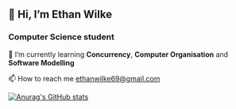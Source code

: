 ## 👋 Hi, I’m Ethan Wilke

### Computer Science student

 🌱 I’m currently learning **Concurrency**, **Computer Organisation** and **Software Modelling**
 
 📫 How to reach me ethanwilke69@gmail.com

[![Anurag's GitHub stats](https://github-readme-stats.vercel.app/api?username=ethanwilke23)](https://github.com/anuraghazra/github-readme-stats)

<!---
ethanwilke23/ethanwilke23 is a ✨ special ✨ repository because its `README.md` (this file) appears on your GitHub profile.
You can click the Preview link to take a look at your changes.
--->
